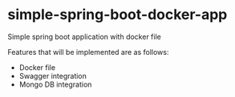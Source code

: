 # simple-spring-boot-docker-app
Simple spring boot application with docker file

Features that will be implemented are as follows:
- Docker file
- Swagger integration
- Mongo DB integration
